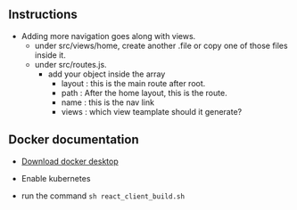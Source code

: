 ## Instructions

- Adding more navigation goes along with views.
  - under src/views/home, create another .file or copy one of those files inside it.
  - under src/routes.js.
    - add your object inside the array
      - layout : this is the main route after root.
      - path : After the home layout, this is the route.
      - name : this is the nav link
      - views : which view teamplate should it generate?


## Docker documentation

- [Download docker desktop](https://download.docker.com/win/stable/Docker%20Desktop%20Installer.exe)

- Enable kubernetes

- run the command `sh react_client_build.sh`